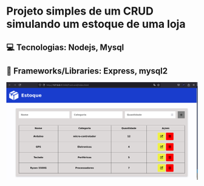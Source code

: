 # Projeto simples de um CRUD simulando um estoque de uma loja

## 💻 Tecnologias: Nodejs, Mysql

## 🚀 Frameworks/Libraries: Express, mysql2

![Example image](example.png)
